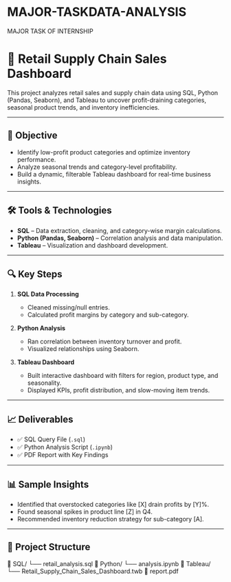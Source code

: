 # MAJOR-TASKDATA-ANALYSIS
MAJOR TASK OF INTERNSHIP
# 🛒 Retail Supply Chain Sales Dashboard

This project analyzes retail sales and supply chain data using SQL, Python (Pandas, Seaborn), and Tableau to uncover profit-draining categories, seasonal product trends, and inventory inefficiencies.

---

## 📌 Objective

- Identify low-profit product categories and optimize inventory performance.
- Analyze seasonal trends and category-level profitability.
- Build a dynamic, filterable Tableau dashboard for real-time business insights.

---

## 🛠️ Tools & Technologies

- **SQL** – Data extraction, cleaning, and category-wise margin calculations.
- **Python (Pandas, Seaborn)** – Correlation analysis and data manipulation.
- **Tableau** – Visualization and dashboard development.
  
---

## 🔍 Key Steps

1. **SQL Data Processing**
   - Cleaned missing/null entries.
   - Calculated profit margins by category and sub-category.

2. **Python Analysis**
   - Ran correlation between inventory turnover and profit.
   - Visualized relationships using Seaborn.

3. **Tableau Dashboard**
   - Built interactive dashboard with filters for region, product type, and seasonality.
   - Displayed KPIs, profit distribution, and slow-moving item trends.

---

## 📈 Deliverables

- ✅ SQL Query File (`.sql`)
- ✅ Python Analysis Script (`.ipynb`)
- ✅ PDF Report with Key Findings

---

## 📊 Sample Insights

- Identified that overstocked categories like [X] drain profits by [Y]%.
- Found seasonal spikes in product line [Z] in Q4.
- Recommended inventory reduction strategy for sub-category [A].

---

## 📂 Project Structure
📁 SQL/
└── retail_analysis.sql
📁 Python/
└── analysis.ipynb
📁 Tableau/
└── Retail_Supply_Chain_Sales_Dashboard.twb
📄 report.pdf
